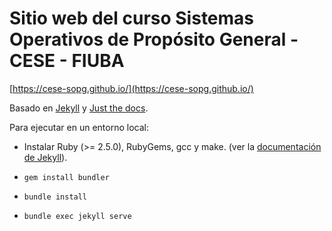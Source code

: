 # Sitio web del curso Sistemas Operativos de Propósito General - CESE - FIUBA

[https://cese-sopg.github.io/](https://cese-sopg.github.io/)

Basado en [Jekyll](https://jekyllrb.com/) y [Just the
docs](https://github.com/just-the-docs/just-the-docs).

Para ejecutar en un entorno local:

* Instalar Ruby (>= 2.5.0), RubyGems, gcc y make. (ver la [documentación de
  Jekyll](https://jekyllrb.com/docs/installation/)).

* `gem install bundler`

* `bundle install`

* `bundle exec jekyll serve`
